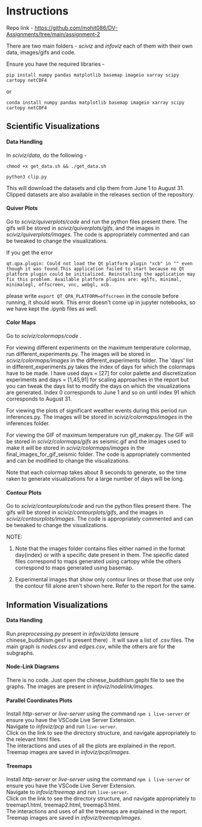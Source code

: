 # Instructions

Repo link - https://github.com/mohit086/DV-Assignments/tree/main/assignment-2

There are two main folders - _sciviz_ and _infoviz_ each of them with their own data, images/gifs and code.

Ensure you have the required libraries -

```pip install numpy pandas matplotlib basemap imageio xarray scipy cartopy netCDF4```

or 

```conda install numpy pandas matplotlib basemap imageio xarray scipy cartopy netCDF4```

## Scientific Visualizations

#### Data Handling

In _sciviz/data_, do the following -

```chmod +x get_data.sh && ./get_data.sh```

```python3 clip.py```

This will download the datasets and clip them from June 1 to August 31. Clipped datasets are also available in the releases section of the repository.

#### Quiver Plots

Go to _sciviz/quiverplots/code_ and run the python files present there. The gifs will be stored in _sciviz/quiverplots/gifs_, and the images in _sciviz/quiverplots/images_. The code is appropriately commented and can be tweaked to change the visualizations.

If you get the error

```qt.qpa.plugin: Could not load the Qt platform plugin "xcb" in "" even though it was found.This application failed to start because no Qt platform plugin could be initialized. Reinstalling the application may fix this problem. Available platform plugins are: eglfs, minimal, minimalegl, offscreen, vnc, webgl, xcb.```

please write ```export QT_QPA_PLATFORM=offscreen``` in the console before running, it should work. This error doesn't come up in jupyter notebooks, so we have kept the .ipynb files as well.

#### Color Maps

Go to _sciviz/colormaps/code_ . 

For viewing different experiments on the maximum temperature colormap, run different_experiments.py. The images will be stored in _sciviz/colormaps/images_ in the different_experiments folder. The 'days' list in different_experiments.py takes the index of days for which the colormaps have to be made. I have used days = [27] for color palette and discretization experiments and days = [1,45,91] for scaling approaches in the report but you can tweak the days list to modify the days on which the visualizations are generated. Index 0 corresponds to June 1 and so on until index 91 which corresponds to August 31. 

For viewing the plots of significant weather events during this period run inferences.py. The images will be stored in _sciviz/colormaps/images_ in the inferences folder.

For viewing the GIF of maximum temperature run gif_maker.py. The GIF will be stored in _sciviz/colormaps/gifs_ as seismic.gif and the images used to make it will be stored in  _sciviz/colormaps/images_ in the final_images_for_gif_seismic folder. The code is appropriately commented and can be modified to change the visualizations.

Note that each colormap takes about 8 seconds to generate, so the time raken to generate visualizations for a large number of days will be long.

#### Contour Plots
Go to _sciviz/contourplots/code_ and run the python files present there. The gifs will be stored in _sciviz/contourplots/gifs_, and the images in _sciviz/contourplots/images_. The code is appropriately commented and can be tweaked to change the visualizations.

NOTE:
1. Note that the images folder contains files either named in the format day{index} or with a specific date present in them. The specific dated files correspond to maps generated using cartopy while the others correspond to maps generated using basemap.
   
2. Experimental images that show only contour lines or those that use only the contour fill alone aren't shown here. Refer to the report for the same.

## Information Visualizations

#### Data Handling

Run _preprocessing.py_ present in _infoviz/data_ (ensure chinese_buddhism.gexf is present there) . It will save a list of .csv files. The main graph is _nodes.csv_ and _edges.csv_, while the others are for the subgraphs.

#### Node-Link Diagrams

There is no code. Just open the chinese_buddhism.gephi file to see the graphs. The images are present in _infoviz/nodelink/images_.

#### Parallel Coordinates Plots

Install _http-server_ or _live-server_ using the command ```npm i live-server``` or ensure you have the VSCode Live Server Extension. \
Navigate to _infoviz/pcp_ and run ```live-server```. \
Click on the link to see the directory structure, and navigate appropriately to the relevant html files. \
The interactions and uses of all the plots are explained in the report. Treemap images are saved in _infoviz/pcp/images_.

#### Treemaps

Install _http-server_ or _live-server_ using the command ```npm i live-server``` or ensure you have the VSCode Live Server Extension. \
Navigate to _infoviz/treemap_ and run ```live-server```. \
Click on the link to see the directory structure, and navigate appropriately to treemap1.html, treemap2.html, treemap3.html. \
The interactions and uses of all the treemaps are explained in the report. Treemap images are saved in _infoviz/treemap/images_.
